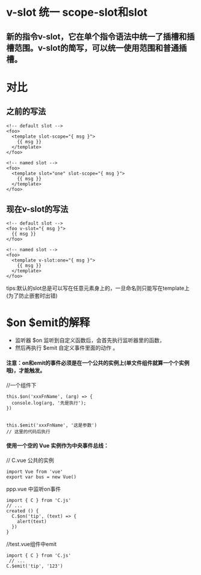 # v-slot 统一 scope-slot和slot
## 新的指令v-slot，它在单个指令语法中统一了插槽和插槽范围。v-slot的简写，可以统一使用范围和普通插槽。
# 对比
## 之前的写法
```
<!-- default slot -->
<foo>
  <template slot-scope="{ msg }">
    {{ msg }}
  </template>
</foo>

<!-- named slot -->
<foo>
  <template slot="one" slot-scope="{ msg }">
    {{ msg }}
  </template>
</foo>
```
## 现在v-slot的写法
```
<!-- default slot -->
<foo v-slot="{ msg }">
  {{ msg }}
</foo>

<!-- named slot -->
<foo>
  <template v-slot:one="{ msg }">
    {{ msg }}
  </template>
</foo>
```
tips:默认的slot总是可以写在任意元素身上的，一旦命名则只能写在template上(为了防止嵌套时出错)

# $on $emit的解释
- 监听器 $on 监听到自定义函数后，会首先执行监听器里的函数，
- 然后再执行 $emit 自定义事件里面的动作 。
#### 注意：on和emit的事件必须是在一个公共的实例上(单文件组件就算一个个实例哦)，才能触发。
//一个组件下
```
this.$on('xxxFnName', (arg) => {
  console.log(arg, '先是执行');
})


this.$emit('xxxFnName', '这是参数')
// 这里的代码后执行
```
#### 使用一个空的 Vue 实例作为中央事件总线：
// C.vue 公共的实例
```
import Vue from 'vue'
export var bus = new Vue()
```

ppp.vue 中监听on事件
```
import { C } from 'C.js'
// ...
created () {
  C.$on('tip', (text) => {
    alert(text)
  })
}
```

//test.vue组件中emit
```
import { C } from 'C.js'
 // ...
C.$emit('tip', '123')
```

